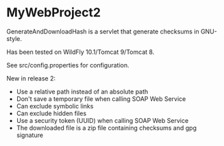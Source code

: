 # MyWebProject2

GenerateAndDownloadHash is a servlet that generate checksums in GNU-style.

Has been tested on WildFly 10.1/Tomcat 9/Tomcat 8.

See src/config.properties for configuration.

New in release 2:

- Use a relative path instead of an absolute path
- Don't save a temporary file when calling SOAP Web Service
- Can exclude symbolic links
- Can exclude hidden files
- Use a security token (UUID) when calling SOAP Web Service
- The downloaded file is a zip file containing checksums and gpg signature
